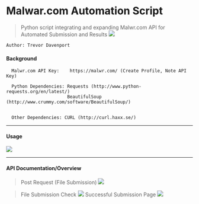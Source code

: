Malwar.com Automation Script
===========================
> Python script integrating and expanding Malwr.com API for Automated Submission and Results
![](http://i.imgur.com/LEu6Vbw.png)

```
Author: Trevor Davenport
```

#### Background ####
```
  Malwr.com API Key:    https://malwr.com/ (Create Profile, Note API Key)

  Python Dependencies: Requests (http://www.python-requests.org/en/latest/)
                       BeautifulSoup (http://www.crummy.com/software/BeautifulSoup/)
                       
                       
  Other Dependencies: CURL (http://curl.haxx.se/)
```
___

#### Usage ####
![](http://i.imgur.com/IX9fc5U.png)

___

#### API Documentation/Overview ####
> Post Request (File Submission)
![](http://i.imgur.com/sU2t1Mr.png)

> File Submission Check
![](http://i.imgur.com/GFPMf0X.png)
> Successful Submission Page
![](http://i.imgur.com/8iEawDY.png)


